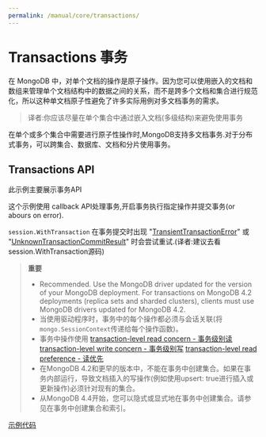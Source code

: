```yaml
---
permalink: /manual/core/transactions/
---
```


# Transactions  事务

在 MongoDB 中，对单个文档的操作是原子操作。因为您可以使用嵌入的文档和数组来管理单个文档结构中的数据之间的关系，而不是跨多个文档和集合进行规范化，所以这种单文档原子性避免了许多实际用例对多文档事务的需求。

> 译者:你应该尽量在单个集合中通过嵌入文档(多级结构)来避免使用事务

在单个或多个集合中需要进行原子性操作时,MongoDB支持多文档事务.对于分布式事务，可以跨集合、数据库、文档和分片使用事务。

## Transactions API


此示例主要展示事务API

这个示例使用 callback API处理事务,开启事务执行指定操作并提交事务(or abours on error).

`session.WithTransaction` 在事务提交时出现 "[TransientTransactionError](/manual/core/transactions-in-applications/#std-label-transient-transaction-error)" 或 "[UnknownTransactionCommitResult](https://docs.mongodb.com/manual/core/transactions-in-applications/#std-label-unknown-transaction-commit-result)" 时会尝试重试.(译者:建议去看session.WithTransaction源码)

> **重要** 
> - Recommended. Use the MongoDB driver updated for the version of your MongoDB deployment. For transactions on MongoDB 4.2 deployments (replica sets and sharded clusters), clients must use MongoDB drivers updated for MongoDB 4.2. 
> - 当使用驱动程序时，事务中的每个操作都必须与会话关联(将`mongo.SessionContext`传递给每个操作函数)。
> - 事务中操作使用 [transaction-level read concern - 事务级别读](#std-label-transactions-read-concern) [transaction-level write concern - 事务级别写](#std-label-transactions-write-concern) [transaction-level read preference - 读优先](#std-label-transactions-read-preference)
> - 在MongoDB 4.2和更早的版本中，不能在事务中创建集合。如果在事务内部运行，导致文档插入的写操作(例如使用upsert: true进行插入或更新操作)必须针对现有的集合。
> - 从MongoDB 4.4开始，您可以隐式或显式地在事务中创建集合。请参见在事务中创建集合和索引。


[示例代码](./transactions_test.go?blob)





